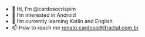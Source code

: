 - 👋 Hi, I’m @cardosocrispim
- 👀 I’m interested in Android
- 🌱 I’m currently learning Kotlin and English
- 📫 How to reach me renato.cardoso@ifractal.com.br  
